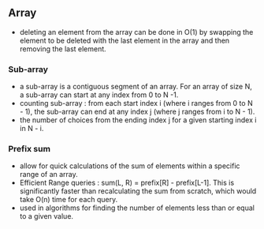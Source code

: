 ## Array
- deleting an element from the array can be done in O(1) by swapping the element to be deleted with the last element in the array and then removing the last element.
### Sub-array
- a sub-array is a contiguous segment of an array. For an array of size N, a sub-array can start at any index from 0 to N -1. 
- counting sub-array : from each start index i (where i ranges from 0 to N - 1), the sub-array can end at any index j (where j ranges from i to N - 1).
- the number of choices from the ending index j for a given starting index i in N - i.

### Prefix sum
- allow for quick calculations of the sum of elements within a specific range of an array.
- Efficient Range queries : sum(L, R) = prefix[R] - prefix[L-1]. This is significantly faster than recalculating the sum from scratch, which would take O(n) time for each query.
- used in algorithms for finding the number of elements less than or equal to a given value.